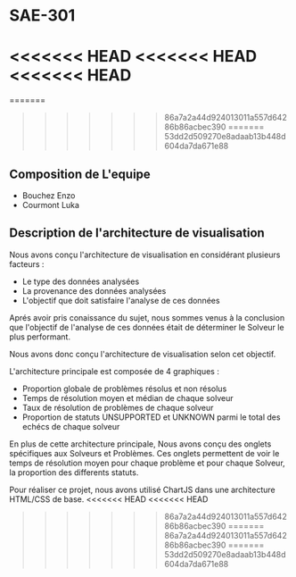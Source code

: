 # SAE-301
<<<<<<< HEAD
<<<<<<< HEAD
<<<<<<< HEAD
=======
=======
>>>>>>> 86a7a2a44d924013011a557d64286b86acbec390
=======
>>>>>>> 53dd2d509270e8adaab13b448d604da7da671e88

## Composition de L'equipe

- Bouchez Enzo
- Courmont Luka

## Description de l'architecture de visualisation

Nous avons conçu l'architecture de visualisation en considérant plusieurs facteurs : 
- Le type des données analysées 
- La provenance des données analysées 
- L'objectif que doit satisfaire l'analyse de ces données

Aprés avoir pris conaissance du sujet, nous sommes venus à la conclusion que l'objectif de l'analyse de ces données était de déterminer le Solveur le plus performant. 

Nous avons donc conçu l'architecture de visualisation selon cet objectif.

L'architecture principale est composée de 4 graphiques :
- Proportion globale de problèmes résolus et non résolus
- Temps de résolution moyen et médian de chaque solveur
- Taux de résolution de problèmes de chaque solveur
- Proportion de statuts UNSUPPORTED et UNKNOWN parmi le total des echécs de chaque solveur

En plus de cette architecture principale, Nous avons conçu des onglets spécifiques aux Solveurs et Problèmes. Ces onglets permettent de voir le temps de résolution moyen pour chaque problème et pour chaque Solveur, la proportion des differents statuts.


Pour réaliser ce projet, nous avons utilisé ChartJS dans une architecture HTML/CSS de base. 
<<<<<<< HEAD
<<<<<<< HEAD
>>>>>>> 86a7a2a44d924013011a557d64286b86acbec390
=======
>>>>>>> 86a7a2a44d924013011a557d64286b86acbec390
=======
>>>>>>> 53dd2d509270e8adaab13b448d604da7da671e88
